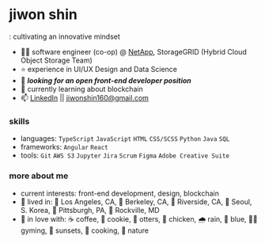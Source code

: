 

<!---
jiwonej/jiwonej is a ✨ special ✨ repository because its `README.md` (this file) appears on your GitHub profile.
You can click the Preview link to take a look at your changes.
--->
# jiwon shin
: cultivating an innovative mindset

- 👩‍💻 software engineer (co-op) @ <a href="https://www.netapp.com/">NetApp</a>, StorageGRID (Hybrid Cloud Object Storage Team)
- ⭐️ experience in UI/UX Design and Data Science
- 👀 ***looking for an open front-end developer position***
- 🌱 currently learning about blockchain
- 📫 <a href="https://www.linkedin.com/in/jiwonej/">LinkedIn</a> || jiwonshin160@gmail.com

### skills

- languages: ```TypeScript``` ```JavaScript``` ```HTML``` ```CSS/SCSS``` ```Python``` ```Java``` ```SQL```
- frameworks: ```Angular``` ```React```
- tools: ```Git``` ```AWS S3``` ```Jupyter``` ```Jira``` ```Scrum``` ```Figma``` ```Adobe Creative Suite```

### more about me
- current interests: front-end development, design, blockchain
- 🏡 lived in: 🌆 Los Angeles, CA, 🏫 Berkeley, CA, 🍊 Riverside, CA, 🌃 Seoul, S. Korea, 🐧 Pittsburgh, PA, 🍁 Rockville, MD
- 💞 in love with: ☕️ coffee, 🍪 cookie, 🦦 otters, 🐓 chicken, 🌧 rain, 💙 blue, 🏋️‍♀️ gyming, 🌄 sunsets, 🍲 cooking, 🌿 nature

